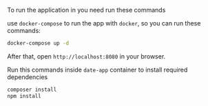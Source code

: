
To run the application in  you need run these commands 


 use `docker-compose` to run the app with `docker`, so you can run these commands:
```bash
docker-compose up -d
```
After that, open `http://localhost:8080` in your browser.

Run this commands inside
`date-app` container  to install required dependencies 

```bash
composer install
npm install
```


